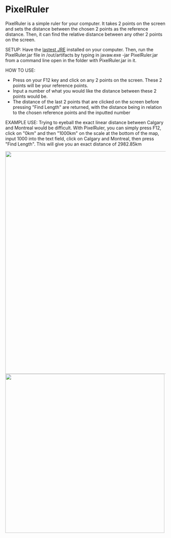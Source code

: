 # PixelRuler
PixelRuler is a simple ruler for your computer. It takes 2 points on the screen and sets the distance between the chosen 
2 points as the reference distance. Then, it can find the relative distance between any other 2 points on the screen.

SETUP: Have the [lastest JRE](http://www.oracle.com/technetwork/java/javase/downloads/jre8-downloads-2133155.html)
installed on your computer. Then, run the PixelRuler.jar file in /out/artifacts by typing in javaw.exe -jar PixelRuler.jar from a command line open in the folder with PixelRuler.jar in it.

HOW TO USE:
  * Press on your F12 key and click on any 2 points on the screen. These 2 points will be your reference points.
  * Input a number of what you would like the distance between these 2 points would be.
  * The distance of the last 2 points that are clicked on the screen
before pressing "Find Length" are returned, with the distance being in relation to the chosen reference points and the inputted number

EXAMPLE USE:
Trying to eyeball the exact linear distance between Calgary and Montreal would be difficult. With PixelRuler, you can simply
press F12, click on "0km" and then "1000km" on the scale at the bottom of the map, input 1000 into the text field, 
click on Calgary and Montreal, then press 
"Find Length". This will give you an exact distance of 2982.85km

<img src="https://github.com/Ryanfsdf/PixelRuler/blob/master/CanadaMap.jpg" width="700">

<img src="https://github.com/Ryanfsdf/PixelRuler/blob/master/PixelRuler.png" width="500">


